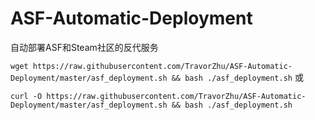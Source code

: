 # ASF-Automatic-Deployment
自动部署ASF和Steam社区的反代服务

``` wget https://raw.githubusercontent.com/TravorZhu/ASF-Automatic-Deployment/master/asf_deployment.sh && bash ./asf_deployment.sh ```
或

``` curl -O https://raw.githubusercontent.com/TravorZhu/ASF-Automatic-Deployment/master/asf_deployment.sh && bash ./asf_deployment.sh ```
